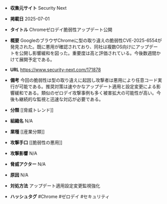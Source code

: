 - **収集元サイト**
Security Next

- **掲載日**
2025-07-01

- **タイトル**
Chromeゼロデイ脆弱性アップデート公開

- **概要**
GoogleのブラウザChromeに型の取り違えの脆弱性CVE-2025-6554が発見された。既に悪用が確認されており、同社は複数OS向けにアップデートを公開し影響緩和を図った。重要度は高と評価されている。今後数週間かけて展開予定である。

- **URL**
https://www.security-next.com/171878

- **備考**
今回の脆弱性は型の取り違えに起因し攻撃者は悪用により任意コード実行が可能である。推奨対策は速やかなアップデート適用と設定変更による影響緩和である。類似のゼロデイ攻撃事例も多く被害拡大の可能性が高い。今後も継続的な監視と迅速な対応が必要である。

- **分類**
[[脅威トレンド]]

- **組織名**
N/A

- **業種**
[[産業分類]]

- **攻撃手口**
[[脆弱性の悪用]]

- **攻撃影響**
N/A

- **脅威アクター**
N/A

- **原因**
N/A

- **対処方法**
アップデート適用設定変更監視強化

- **ハッシュタグ**
#Chrome #ゼロデイ #セキュリティ
